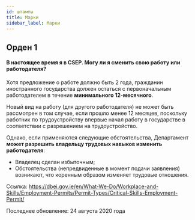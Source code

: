 ```yaml
---
id: штампы
title: Марки
sidebar_label: Марки
---
```


## Орден 1

#### **В настоящее время я в CSEP. Могу ли я сменить свою работу или работодателя?**

Хотя предложение о работе должно быть 2 года, гражданин иностранного государства должен остаться с первоначальным работодателем в течение **минимального 12-месячного**.

Новый вид на работу (для другого работодателя) не может быть рассмотрен в том случае, если прошло менее 12 месяцев, поскольку работник по трудоустройству впервые начал работу в государстве в соответствии с разрешением на трудоустройство.

Однако, если применяются следующие обстоятельства, Департамент **может разрешить владельцу трудовых навыков изменить работодателя**:

* Владелец сделан избыточным;
* Обстоятельства (непредвиденные в момент подачи заявления) возникают, что коренным образом изменяет трудовые отношения.

Ссылка: https://dbei.gov.ie/en/What-We-Do/Workplace-and-Skills/Employment-Permits/Permit-Types/Critical-Skills-Employment-Permit/

Последнее обновление: 24 августа 2020 года